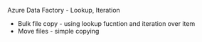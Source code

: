 Azure Data Factory - Lookup, Iteration
* Bulk file copy - using lookup fucntion and iteration over item
* Move files - simple copying
